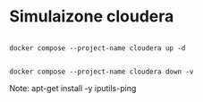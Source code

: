 # Simulaizone cloudera


```shell

docker compose --project-name cloudera up -d


docker compose --project-name cloudera down -v

```

Note:
apt-get install -y iputils-ping
